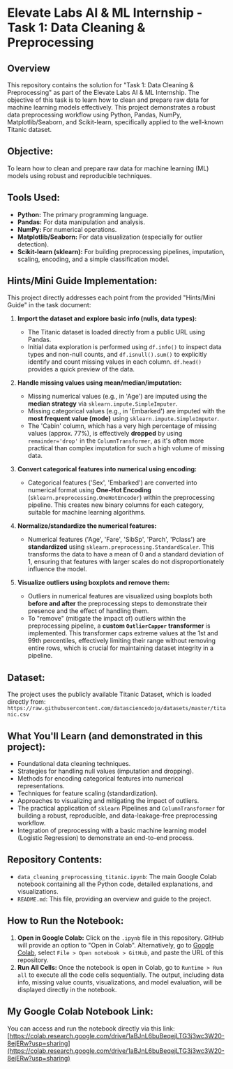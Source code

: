 # Elevate Labs AI & ML Internship - Task 1: Data Cleaning & Preprocessing

## Overview
This repository contains the solution for "Task 1: Data Cleaning & Preprocessing" as part of the Elevate Labs AI & ML Internship. The objective of this task is to learn how to clean and prepare raw data for machine learning models effectively. This project demonstrates a robust data preprocessing workflow using Python, Pandas, NumPy, Matplotlib/Seaborn, and Scikit-learn, specifically applied to the well-known Titanic dataset.

## Objective:
To learn how to clean and prepare raw data for machine learning (ML) models using robust and reproducible techniques.

## Tools Used:
* **Python:** The primary programming language.
* **Pandas:** For data manipulation and analysis.
* **NumPy:** For numerical operations.
* **Matplotlib/Seaborn:** For data visualization (especially for outlier detection).
* **Scikit-learn (sklearn):** For building preprocessing pipelines, imputation, scaling, encoding, and a simple classification model.

## Hints/Mini Guide Implementation:
This project directly addresses each point from the provided "Hints/Mini Guide" in the task document:

1.  **Import the dataset and explore basic info (nulls, data types):**
    * The Titanic dataset is loaded directly from a public URL using Pandas.
    * Initial data exploration is performed using `df.info()` to inspect data types and non-null counts, and `df.isnull().sum()` to explicitly identify and count missing values in each column. `df.head()` provides a quick preview of the data.

2.  **Handle missing values using mean/median/imputation:**
    * Missing numerical values (e.g., in 'Age') are imputed using the **median strategy** via `sklearn.impute.SimpleImputer`.
    * Missing categorical values (e.g., in 'Embarked') are imputed with the **most frequent value (mode)** using `sklearn.impute.SimpleImputer`.
    * The 'Cabin' column, which has a very high percentage of missing values (approx. 77%), is effectively **dropped** by using `remainder='drop'` in the `ColumnTransformer`, as it's often more practical than complex imputation for such a high volume of missing data.

3.  **Convert categorical features into numerical using encoding:**
    * Categorical features ('Sex', 'Embarked') are converted into numerical format using **One-Hot Encoding** (`sklearn.preprocessing.OneHotEncoder`) within the preprocessing pipeline. This creates new binary columns for each category, suitable for machine learning algorithms.

4.  **Normalize/standardize the numerical features:**
    * Numerical features ('Age', 'Fare', 'SibSp', 'Parch', 'Pclass') are **standardized** using `sklearn.preprocessing.StandardScaler`. This transforms the data to have a mean of 0 and a standard deviation of 1, ensuring that features with larger scales do not disproportionately influence the model.

5.  **Visualize outliers using boxplots and remove them:**
    * Outliers in numerical features are visualized using boxplots both **before and after** the preprocessing steps to demonstrate their presence and the effect of handling them.
    * To "remove" (mitigate the impact of) outliers within the preprocessing pipeline, a **custom `OutlierCapper` transformer** is implemented. This transformer caps extreme values at the 1st and 99th percentiles, effectively limiting their range without removing entire rows, which is crucial for maintaining dataset integrity in a pipeline.

## Dataset:
The project uses the publicly available Titanic Dataset, which is loaded directly from:
`https://raw.githubusercontent.com/datasciencedojo/datasets/master/titanic.csv`

## What You'll Learn (and demonstrated in this project):
* Foundational data cleaning techniques.
* Strategies for handling null values (imputation and dropping).
* Methods for encoding categorical features into numerical representations.
* Techniques for feature scaling (standardization).
* Approaches to visualizing and mitigating the impact of outliers.
* The practical application of `sklearn` Pipelines and `ColumnTransformer` for building a robust, reproducible, and data-leakage-free preprocessing workflow.
* Integration of preprocessing with a basic machine learning model (Logistic Regression) to demonstrate an end-to-end process.

## Repository Contents:
* `data_cleaning_preprocessing_titanic.ipynb`: The main Google Colab notebook containing all the Python code, detailed explanations, and visualizations.
* `README.md`: This file, providing an overview and guide to the project.

## How to Run the Notebook:
1.  **Open in Google Colab:** Click on the `.ipynb` file in this repository. GitHub will provide an option to "Open in Colab". Alternatively, go to [Google Colab](https://colab.research.google.com/), select `File > Open notebook > GitHub`, and paste the URL of this repository.
2.  **Run All Cells:** Once the notebook is open in Colab, go to `Runtime > Run all` to execute all the code cells sequentially. The output, including data info, missing value counts, visualizations, and model evaluation, will be displayed directly in the notebook.

## My Google Colab Notebook Link:
You can access and run the notebook directly via this link:
[https://colab.research.google.com/drive/1aBJnL6buBeqejLTG3j3wc3W20-8ejERw?usp=sharing](https://colab.research.google.com/drive/1aBJnL6buBeqejLTG3j3wc3W20-8ejERw?usp=sharing)
